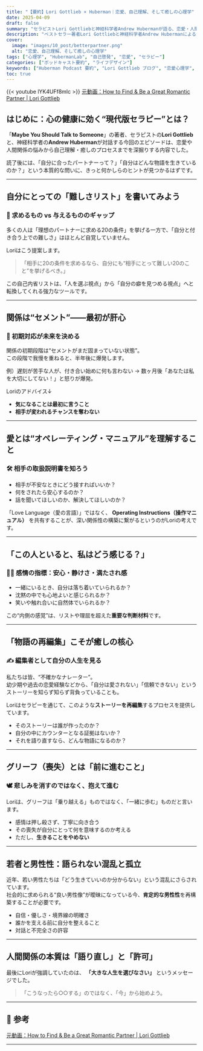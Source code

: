 ```yaml
---
title: "【要約】Lori Gottlieb × Huberman｜恋愛、自己理解、そして癒しの心理学"
date: 2025-04-09
draft: false
summary: "セラピストLori Gottliebと神経科学者Andrew Hubermanが語る、恋愛・人間関係・自己理解の心理学。理想のパートナー条件リストの落とし穴、関係性の築き方、人生をより良く生きるための“心の取扱説明書”を紹介します。"
description: "ベストセラー著者Lori Gottliebと神経科学者Andrew Hubermanによる深くてユーモラスな対談。恋愛関係、自己認識、癒しのプロセスにおける実践的なツールを紹介します。"
cover:
  image: "images/10_post/betterpartner.png"
  alt: "恋愛、自己理解、そして癒しの心理学"
tags: ["心理学", "HubermanLab", "自己啓発", "恋愛", "セラピー"]
categories: ["ポッドキャスト要約", "ライフデザイン"]
keywords: ["Huberman Podcast 要約", "Lori Gottlieb ブログ", "恋愛心理学", "自己理解", "セラピー 実践"]
toc: true
---
```


{{< youtube lYK4UFf8mlc >}}
[元動画：How to Find & Be a Great Romantic Partner | Lori Gottlieb](https://www.youtube.com/watch?v=lYK4UFf8mlc)

## はじめに：心の健康に効く“現代版セラピー”とは？

「**Maybe You Should Talk to Someone**」の著者、セラピストの**Lori Gottlieb**と、神経科学者の**Andrew Huberman**が対話する今回のエピソードは、恋愛や人間関係の悩みから自己理解・癒しのプロセスまでを深掘りする内容でした。

読了後には、「自分に合ったパートナーって？」「自分はどんな物語を生きているのか？」という本質的な問いに、きっと何かしらのヒントが見つかるはずです。

---

## 自分にとっての「難しさリスト」を書いてみよう

### 🔹 求めるもの vs 与えるもののギャップ

多くの人は「理想のパートナーに求める20の条件」を挙げる一方で、「自分と付き合う上での難しさ」はほとんど自覚していません。

Loriはこう提案します。

> 「相手に20の条件を求めるなら、自分にも“相手にとって難しい20のこと”を挙げるべき。」

この自己内省リストは、「人を選ぶ視点」から「自分の癖を見つめる視点」へと転換してくれる強力なツールです。

---

## 関係は“セメント”——最初が肝心

### 🔸 初期対応が未来を決める

関係の初期段階は“セメントがまだ固まっていない状態”。  
この段階で我慢を重ねると、半年後に爆発します。

例）遅刻が苦手な人が、付き合い始めに何も言わない → 数ヶ月後「あなたは私を大切にしてない！」と怒りが爆発。

Loriのアドバイス↓

- **気になることは最初に言うこと**
- **相手が変われるチャンスを奪わない**

---

## 愛とは“オペレーティング・マニュアル”を理解すること

### 🛠 相手の取扱説明書を知ろう

- 相手が不安なときにどう接すればいいか？
- 何をされたら安心するのか？
- 話を聞いてほしいのか、解決してほしいのか？

「Love Language（愛の言語）」ではなく、 **Operating Instructions（操作マニュアル）** を共有することが、深い関係性の構築に繋がるというのがLoriの考えです。

---

## 「この人といると、私はどう感じる？」

### 🧘‍♀️ 感情の指標：安心・静けさ・満たされ感

- 一緒にいるとき、自分は落ち着いていられるか？
- 沈黙の中でも心地よいと感じられるか？
- 笑いや触れ合いに自然体でいられるか？

この“内側の感覚”は、リストや理屈を超えた**重要な判断材料**です。

---

## 「物語の再編集」こそが癒しの核心

### ✍️ 編集者として自分の人生を見る

私たちは皆、“不確かなナレーター”。  
幼少期や過去の恋愛経験などから、「自分は愛されない」「信頼できない」というストーリーを知らず知らず背負っていることも。

Loriはセラピーを通じて、このような**ストーリーを再編集**するプロセスを提供しています。

- そのストーリーは誰が作ったのか？
- 自分の中にカウンターとなる証拠はないか？
- それを語り直すなら、どんな物語になるのか？

---

## グリーフ（喪失）とは「前に進むこと」

### 🕊 悲しみを消すのではなく、抱えて進む

Loriは、グリーフは「乗り越える」ものではなく、「一緒に歩む」ものだと言います。

- 感情は押し殺さず、丁寧に向き合う
- その喪失が自分にとって何を意味するのか考える
- ただし、**生きることをやめない**

---

## 若者と男性性：語られない混乱と孤立

近年、若い男性たちは「どう生きていいのか分からない」という混乱にさらされています。  
社会的に求められる“良い男性像”が曖昧になっている今、**肯定的な男性性**を再構築することが必要です。

- 自信・優しさ・境界線の明確さ
- 誰かを支える前に自分を整えること
- 対話と不完全さの許容

---

## 人間関係の本質は「語り直し」と「許可」

最後にLoriが強調していたのは、 **「大きな人生を選びなさい」** というメッセージでした。

> 「こうなったら○○する」のではなく、「今」から始めよう。

---

## 📘 参考

[元動画：How to Find & Be a Great Romantic Partner | Lori Gottlieb](https://www.youtube.com/watch?v=lYK4UFf8mlc)

---

